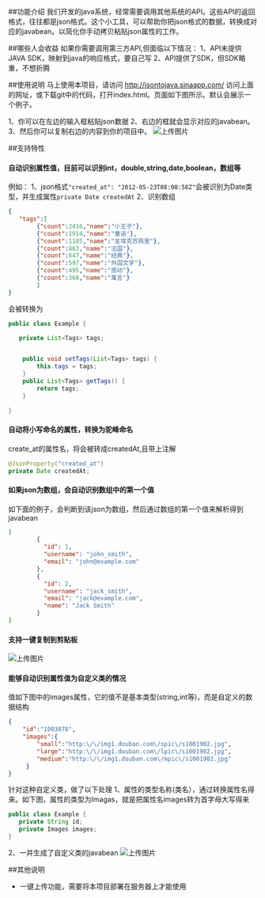 ##功能介绍
我们开发的java系统，经常需要调用其他系统的API。这些API的返回格式，往往都是json格式。这个小工具，可以帮助你把json格式的数据，转换成对应的javabean。以简化你手动拷贝粘贴json属性的工作。

##哪些人会收益
如果你需要调用第三方API,但面临以下情况：
1、API未提供JAVA SDK，映射到java的响应格式，要自己写
2、API提供了SDK，但SDK略重，不想折腾


##使用说明
马上使用本项目，请访问
http://jsontojava.sinaapp.com/
访问上面的网址，或下载git中的代码，打开index.html。页面如下图所示。默认会展示一个例子。

1、你可以在左边的输入框粘贴json数据
2、右边的框就会显示对应的javabean。
3、然后你可以复制右边的内容到你的项目中。
![上传图片](http://image.game.yy.com/o/cloudapp/25586759/170x170/201506-534396a6_9bf5_4939_88a0_9c490aea1fb8.png)

##支持特性
#### **自动识别属性值，目前可以识别int，double,string,date,boolean，数组等**
例如：
1、json格式```"created_at": "2012-05-23T08:00:58Z"```会被识别为Date类型，并生成属性```private Date createdAt```
2、识别数组
```json
{
   "tags":[
        {"count":2416,"name":"小王子"},
        {"count":1914,"name":"童话"},
        {"count":1185,"name":"圣埃克苏佩里"},
        {"count":863,"name":"法国"},
        {"count":647,"name":"经典"},
        {"count":597,"name":"外国文学"},
        {"count":495,"name":"感动"},
        {"count":368,"name":"寓言"}
        ]
}
```
会被转换为
```java
public class Example {

   private List<Tags> tags;


    public void setTags(List<Tags> tags) {
        this.tags = tags;
    }
    public List<Tags> getTags() {
        return tags;
    }
    
}
```

#### 自动将小写命名的属性，转换为驼峰命名
create_at的属性名，将会被转成createdAt,且带上注解
```java
@JsonProperty("created_at")
private Date createdAt;
```

#### 如果json为数组，会自动识别数组中的第一个值
如下面的例子，会判断到该json为数组，然后通过数组的第一个值来解析得到javabean
```json
[
        {
          "id": 1,
          "username": "john_smith",
          "email": "john@example.com"
        },
        {
          "id": 2,
          "username": "jack_smith",
          "email": "jack@example.com",
          "name": "Jack Smith"
        }
]
```

#### 支持一键复制到剪贴板
![上传图片](http://image.game.yy.com/o/cloudapp/25586759/170x170/201506-269c004a_8006_406b_b9a5_d10d8a4d0fe7.png)

#### 能够自动识别属性值为自定义类的情况
值如下图中的images属性，它的值不是基本类型(string,int等)，而是自定义的数据结构
```json
{
    "id":"1003078",
    "images":{
        "small":"http:\/\/img1.douban.com\/spic\/s1001902.jpg",
        "large":"http:\/\/img1.douban.com\/lpic\/s1001902.jpg",
        "medium":"http:\/\/img1.douban.com\/mpic\/s1001902.jpg"
     }
}
```
针对这种自定义类，做了以下处理
1、属性的类型名称(类名），通过转换属性名得来。如下图，属性的类型为Imagas，就是把属性名images转为首字母大写得来
```java
public class Example {
   private String id;
   private Images images;
}
```
2、一并生成了自定义类的javabean
![上传图片](http://image.game.yy.com/o/cloudapp/25586759/170x170/201506-0ee9a601_8310_4cbc_a940_876ea050b89d.png)


##其他说明
- 一键上传功能，需要将本项目部署在服务器上才能使用